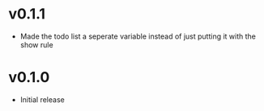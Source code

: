 # v0.1.1
- Made the todo list a seperate variable instead of just putting it with the show rule

# v0.1.0
- Initial release
